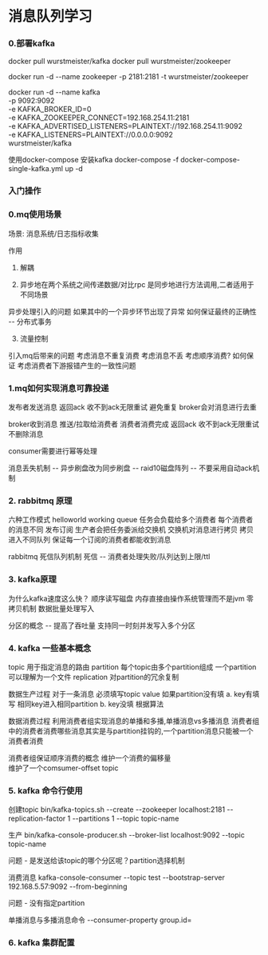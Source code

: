 # 消息队列学习

### 0.部署kafka 
docker pull wurstmeister/kafka
docker pull wurstmeister/zookeeper

docker run -d --name zookeeper -p 2181:2181 -t wurstmeister/zookeeper

docker run -d --name kafka \
-p 9092:9092 \
-e KAFKA_BROKER_ID=0 \
-e KAFKA_ZOOKEEPER_CONNECT=192.168.254.11:2181 \
-e KAFKA_ADVERTISED_LISTENERS=PLAINTEXT://192.168.254.11:9092 \
-e KAFKA_LISTENERS=PLAINTEXT://0.0.0.0:9092  \
wurstmeister/kafka

使用docker-compose 安装kafka
docker-compose -f docker-compose-single-kafka.yml up -d

### 入门操作

### 0.mq使用场景

场景: 消息系统/日志指标收集

作用 
1. 解耦

2. 异步地在两个系统之间传递数据/对比rpc 是同步地进行方法调用,二者适用于不同场景

异步处理引入的问题 如果其中的一个异步环节出现了异常 如何保证最终的正确性 -- 分布式事务
 
3. 流量控制

引入mq后带来的问题
考虑消息不重复消费
考虑消息不丢
考虑顺序消费? 如何保证
考虑消费者下游报错产生的一致性问题

### 1.mq如何实现消息可靠投递

发布者发送消息  返回ack 收不到ack无限重试 
避免重复 broker会对消息进行去重

broker收到消息 推送/拉取给消费者 消费者消费完成 返回ack 收不到ack无限重试不删除消息

consumer需要进行幂等处理

消息丢失机制 -- 异步刷盘改为同步刷盘
           -- raid10磁盘阵列
           -- 不要采用自动ack机制

### 2. rabbitmq 原理

六种工作模式
helloworld
working queue 任务会负载给多个消费者 每个消费者的消息不同
发布订阅       生产者会把任务委派给交换机 交换机对消息进行拷贝 拷贝进入不同队列 保证每一个订阅的消费者都能收到消息

rabbitmq 死信队列机制
死信 -- 消费者处理失败/队列达到上限/ttl

### 3. kafka原理

为什么kafka速度这么快？
顺序读写磁盘
内存直接由操作系统管理而不是jvm
零拷贝机制
数据批量处理写入

分区的概念 -- 提高了吞吐量 支持同一时刻并发写入多个分区

### 4. kafka 一些基本概念

topic 用于指定消息的路由
partition 每个topic由多个partition组成 一个partition可以理解为一个文件
replication 对partition的冗余复制

数据生产过程
    对于一条消息 必须填写topic value
    如果partition没有填 a. key有填写  相同key进入相同partition
                       b. key没填    根据算法
                
数据消费过程
    利用消费者组实现消息的单播和多播,单播消息vs多播消息
    消费者组中的消费者消费哪些消息其实是与partition挂钩的,一个partition消息只能被一个消费者消费
    
消费者组保证顺序消费的概念 维护一个消费的偏移量  
    维护了一个comsumer-offset topic 
       
### 5. kafka 命令行使用

创建topic
bin/kafka-topics.sh --create --zookeeper localhost:2181 --replication-factor 1 
--partitions 1 --topic topic-name

生产
bin/kafka-console-producer.sh --broker-list localhost:9092 --topic topic-name
    
问题 - 是发送给该topic的哪个分区呢？partition选择机制

消费消息
kafka-console-consumer --topic test --bootstrap-server 192.168.5.57:9092 --from-beginning

问题 - 没有指定partition

单播消息与多播消息命令
--consumer-property group.id=
                       
### 6. kafka 集群配置                

